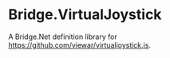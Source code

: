 # Bridge.VirtualJoystick
A Bridge.Net definition library for https://github.com/viewar/virtualjoystick.js.
